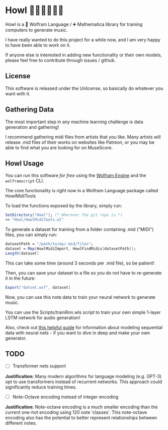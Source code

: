 # Howl 🐺🎶🎵🎶🎼🎹

Howl is a 🐺 Wolfram Language / ➕ Mathematica library for training computers to generate music.

I have really wanted to do this project for a while now, and I am very happy to have been able to work on it.

If anyone else is interested in adding new functionality or their own models, please feel free to contribute through issues / github.

## License

This software is released under the Unlicense, so basically do whatever you want with it.

## Gathering Data

The most important step in any machine learning challenge is data generation and gathering!

I recommend gathering midi files from artists that you like. Many artists will release .mid files of their works on websites like Patreon, or you may be able to find what you are looking for on MuseScore.

## Howl Usage

You can run this software *for free* using the [Wolfram Engine][2] and the `wolframscript` CLI.

The core functionality is *right now* in a Wolfram Language package called HowlMidiTools

To load the functions exposed by the library, simply run:

```mathematica
SetDirectory["Howl"]; (* Wherever the git repo is *)
<< "Howl/HowlMidiTools.wl"
```

To generate a dataset for training from a folder containing .mid ("MIDI") files, you can simply run:

```mathematica
datasetPath = "/path/to/my/.mid/files";
dataset = Map[HowlMidiImport, HowlFindMidis[datasetPath]];
Length[dataset]
```

This can take some time (around 3 seconds per .mid file), so be patient!

Then, you can save your dataset to a file so you do not have to re-generate it in the future:

```mathematica
Export["datset.wxf", dataset]
```

Now, you can use this note data to train your neural network to generate music.

You can use the Scripts/trainRnn.wls script to train your own simple 1-layer LSTM network for audio generation! 

Also, check out [this helpful guide][1] for information about modeling sequential data with neural nets - if you want to dive in deep and make your own generator.

[1]: https://www.wolfram.com/language/12/neural-network-framework/train-a-net-to-model-english.html?product=mathematica

[2]: https://www.wolfram.com/engine/

## TODO

- [ ] Transformer nets support

**Justification:** Many modern algorithms for language modeling (e.g. GPT-3) opt to use transformers instead of recurrent networks. This approach could significantly reduce training times.  

- [ ] Note-Octave encoding instead of integer encoding

**Justification:** Note-octave encoding is a much smaller encoding than the current one-hot encoding using 120 note 'classes'. This note-octave encoding also has the potential to better represent relationships between different notes.
